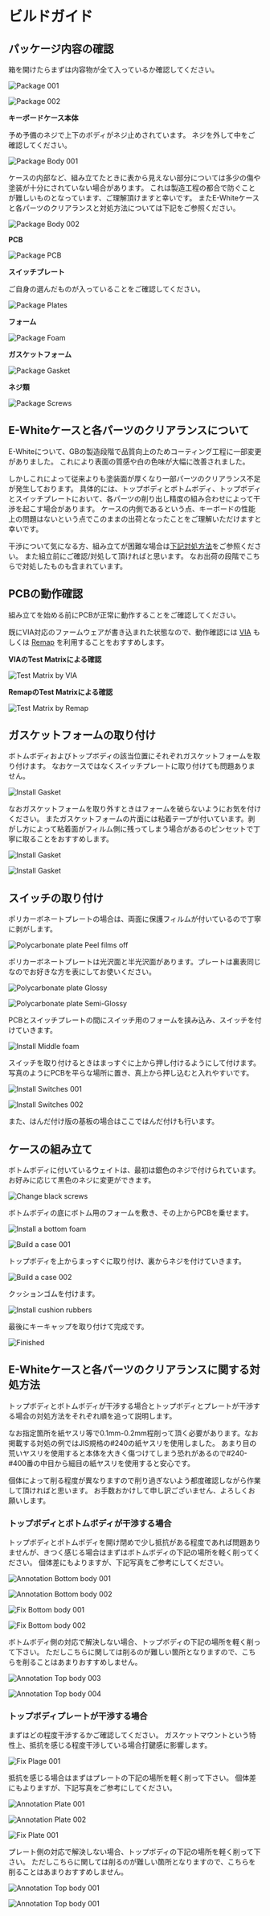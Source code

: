 # ビルドガイド

## パッケージ内容の確認
箱を開けたらまずは内容物が全て入っているか確認してください。

![Package 001](images/package001.jpg)

![Package 002](images/package002.jpg)

__キーボードケース本体__

予め予備のネジで上下のボディがネジ止めされています。
ネジを外して中をご確認してください。

![Package Body 001](images/package-body001.jpg)

ケースの内部など、組み立てたときに表から見えない部分については多少の傷や塗装が十分にされていない場合があります。
これは製造工程の都合で防ぐことが難しいものとなっています、ご理解頂けますと幸いです。
またE-Whiteケースと各パーツのクリアランスと対処方法については下記をご参照ください。

![Package Body 002](images/package-body002.jpg)

__PCB__

![Package PCB](images/package-pcb.jpg)

__スイッチプレート__

ご自身の選んだものが入っていることをご確認してください。

![Package Plates](images/package-plates.jpg)

__フォーム__

![Package Foam](images/package-foam.jpg)

__ガスケットフォーム__

![Package Gasket](images/package-gasket.jpg)

__ネジ類__

![Package Screws](images/package-screws.jpg)

## E-Whiteケースと各パーツのクリアランスについて

E-Whiteについて、GBの製造段階で品質向上のためコーティング工程に一部変更がありました。
これにより表面の質感や白の色味が大幅に改善されました。

しかしこれによって従来よりも塗装面が厚くなり一部パーツのクリアランス不足が発生しております。
具体的には、トップボディとボトムボディ、トップボディとスイッチプレートにおいて、各パーツの削り出し精度の組み合わせによって干渉を起こす場合があります。
ケースの内側であるという点、キーボードの性能上の問題はないという点でこのままの出荷となったことをご理解いただけますと幸いです。

干渉について気になる方、組み立てが困難な場合は[下記対処方法](#E-Whiteケースと各パーツのクリアランスに関する対処方法)をご参照ください。
また組立前にご確認/対処して頂ければと思います。
なお出荷の段階でこちらで対処したものも含まれています。

## PCBの動作確認

組み立てを始める前にPCBが正常に動作することをご確認してください。

既にVIA対応のファームウェアが書き込まれた状態なので、動作確認には [VIA](https://caniusevia.com/) もしくは [Remap](https://remap-keys.app/) を利用することをおすすめします。

__VIAのTest Matrixによる確認__

![Test Matrix by VIA](images/test_matrix_via.png)

__RemapのTest Matrixによる確認__

![Test Matrix by Remap](images/test_matrix_remap.png)

## ガスケットフォームの取り付け

ボトムボディおよびトップボディの該当位置にそれぞれガスケットフォームを取り付けます。
なおケースではなくスイッチプレートに取り付けても問題ありません。

![Install Gasket](images/install-gasket001.jpg)

なおガスケットフォームを取り外すときはフォームを破らないようにお気を付けください。
またガスケットフォームの片面には粘着テープが付いています。剥がし方によって粘着面がフィルム側に残ってしまう場合があるのピンセットで丁寧に取ることをおすすめします。

![Install Gasket](images/install-gasket002.jpg)

![Install Gasket](images/install-gasket003.jpg)

## スイッチの取り付け

ポリカーボネートプレートの場合は、両面に保護フィルムが付いているので丁寧に剥がします。

![Polycarbonate plate Peel films off](images/polycarbonate-plate-peel-films-off.jpg)

ポリカーボネートプレートは光沢面と半光沢面があります。プレートは裏表同じなのでお好きな方を表にしてお使いください。

![Polycarbonate plate Glossy](images/polycarbonate-plate-glossy.jpg)

![Polycarbonate plate Semi-Glossy](images/polycarbonate-plate-semi-glossy.jpg)

PCBとスイッチプレートの間にスイッチ用のフォームを挟み込み、スイッチを付けていきます。

![Install Middle foam](images/install-middle-foam.jpg)

スイッチを取り付けるときはまっすぐに上から押し付けるようにして付けます。
写真のようにPCBを平らな場所に置き、真上から押し込むと入れやすいです。

![Install Switches 001](images/install-switches001.jpg)

![Install Switches 002](images/install-switches002.jpg)

また、はんだ付け版の基板の場合はここではんだ付けも行います。

## ケースの組み立て

ボトムボディに付いているウェイトは、最初は銀色のネジで付けられています。
お好みに応じて黒色のネジに変更ができます。

![Change black screws](images/change-black-screws.jpg)

ボトムボディの底にボトム用のフォームを敷き、その上からPCBを乗せます。

![Install a bottom foam](images/install-bottom-foam.jpg)

![Build a case 001](images/build-case001.jpg)

トップボディを上からまっすぐに取り付け、裏からネジを付けていきます。

![Build a case 002](images/build-case002.jpg)

クッションゴムを付けます。

![Install cushion rubbers](images/install-cushion-rubbers.jpg)

最後にキーキャップを取り付けて完成です。

![Finished](images/finished.jpg)

## E-Whiteケースと各パーツのクリアランスに関する対処方法

トップボディとボトムボディが干渉する場合とトップボディとプレートが干渉する場合の対処方法をそれぞれ順を追って説明します。

なお指定箇所を紙ヤスリ等で0.1mm-0.2mm程削って頂く必要があります。なお掲載する対処の例ではJIS規格の#240の紙ヤスリを使用しました。
あまり目の荒いヤスリを使用すると本体を大きく傷つけてしまう恐れがあるので#240-#400番の中目から細目の紙ヤスリを使用すると安心です。

個体によって削る程度が異なりますので削り過ぎないよう都度確認しながら作業して頂ければと思います。
お手数おかけして申し訳ございません、よろしくお願いします。

### トップボディとボトムボディが干渉する場合

トップボディとボトムボディを開け閉めで少し抵抗がある程度であれば問題ありませんが、きつく感じる場合はまずはボトムボディの下記の場所を軽く削ってください。
個体差にもよりますが、下記写真をご参考にしてください。

![Annotation Bottom body 001](images/annotation-bottom-body001.png)

![Annotation Bottom body 002](images/annotation-bottom-body002.png)

![Fix Bottom body 001](images/fix-bottom-body001.jpg)

![Fix Bottom body 002](images/fix-bottom-body002.jpg)

ボトムボディ側の対応で解決しない場合、トップボディの下記の場所を軽く削って下さい。
ただしこちらに関しては削るのが難しい箇所となりますので、こちらを削ることはあまりおすすめしません。

![Annotation Top body 003](images/annotation-top-body003.png)

![Annotation Top body 004](images/annotation-top-body004.png)


### トップボディプレートが干渉する場合

まずはどの程度干渉するかご確認してください。
ガスケットマウントという特性上、抵抗を感じる程度干渉している場合打鍵感に影響します。

![Fix Plage 001](images/fix-plate001.jpg)

抵抗を感じる場合はまずはプレートの下記の場所を軽く削って下さい。
個体差にもよりますが、下記写真をご参考にしてください。

![Annotation Plate 001](images/annotation-plate001.png)

![Annotation Plate 002](images/annotation-plate002.png)

![Fix Plate 001](images/fix-plate002.jpg)


プレート側の対応で解決しない場合、トップボディの下記の場所を軽く削って下さい。
ただしこちらに関しては削るのが難しい箇所となりますので、こちらを削ることはあまりおすすめしません。

![Annotation Top body 001](images/annotation-top-body001.png)

![Annotation Top body 001](images/annotation-top-body002.png)

